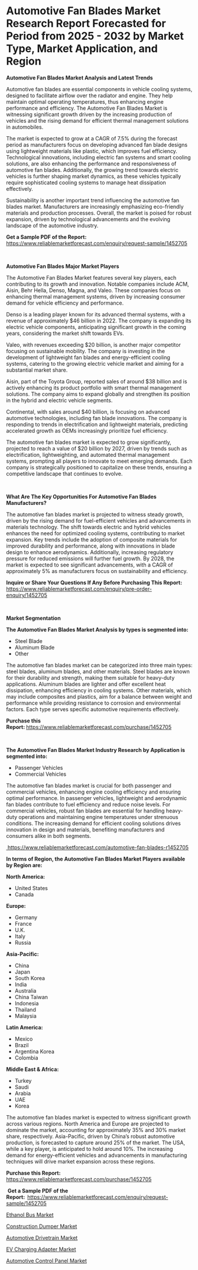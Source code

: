 <p><h1>Automotive Fan Blades Market Research Report Forecasted for Period from 2025 -  2032 by Market Type, Market Application, and Region</h1></p><p><strong>Automotive Fan Blades Market Analysis and Latest Trends</strong></p>
<p><p>Automotive fan blades are essential components in vehicle cooling systems, designed to facilitate airflow over the radiator and engine. They help maintain optimal operating temperatures, thus enhancing engine performance and efficiency. The Automotive Fan Blades Market is witnessing significant growth driven by the increasing production of vehicles and the rising demand for efficient thermal management solutions in automobiles.</p><p>The market is expected to grow at a CAGR of 7.5% during the forecast period as manufacturers focus on developing advanced fan blade designs using lightweight materials like plastic, which improves fuel efficiency. Technological innovations, including electric fan systems and smart cooling solutions, are also enhancing the performance and responsiveness of automotive fan blades. Additionally, the growing trend towards electric vehicles is further shaping market dynamics, as these vehicles typically require sophisticated cooling systems to manage heat dissipation effectively.</p><p>Sustainability is another important trend influencing the automotive fan blades market. Manufacturers are increasingly emphasizing eco-friendly materials and production processes. Overall, the market is poised for robust expansion, driven by technological advancements and the evolving landscape of the automotive industry.</p></p>
<p><strong>Get a Sample PDF of the Report:&nbsp;</strong> <a href="https://www.reliablemarketforecast.com/enquiry/request-sample/1452705?utm_campaign=1906&utm_medium=2&utm_source=Github&utm_content=ia&utm_term=30032025&utm_id=automotive-fan-blades">https://www.reliablemarketforecast.com/enquiry/request-sample/1452705</a></p>
<p>&nbsp;</p>
<p><strong>Automotive Fan Blades Major Market Players</strong></p>
<p><p>The Automotive Fan Blades Market features several key players, each contributing to its growth and innovation. Notable companies include ACM, Aisin, Behr Hella, Denso, Magna, and Valeo. These companies focus on enhancing thermal management systems, driven by increasing consumer demand for vehicle efficiency and performance.</p><p>Denso is a leading player known for its advanced thermal systems, with a revenue of approximately $46 billion in 2022. The company is expanding its electric vehicle components, anticipating significant growth in the coming years, considering the market shift towards EVs.</p><p>Valeo, with revenues exceeding $20 billion, is another major competitor focusing on sustainable mobility. The company is investing in the development of lightweight fan blades and energy-efficient cooling systems, catering to the growing electric vehicle market and aiming for a substantial market share.</p><p>Aisin, part of the Toyota Group, reported sales of around $38 billion and is actively enhancing its product portfolio with smart thermal management solutions. The company aims to expand globally and strengthen its position in the hybrid and electric vehicle segments.</p><p>Continental, with sales around $40 billion, is focusing on advanced automotive technologies, including fan blade innovations. The company is responding to trends in electrification and lightweight materials, predicting accelerated growth as OEMs increasingly prioritize fuel efficiency.</p><p>The automotive fan blades market is expected to grow significantly, projected to reach a value of $20 billion by 2027, driven by trends such as electrification, lightweighting, and automated thermal management systems, prompting all players to innovate to meet emerging demands. Each company is strategically positioned to capitalize on these trends, ensuring a competitive landscape that continues to evolve.</p></p>
<p>&nbsp;</p>
<p><strong>What Are The Key Opportunities For Automotive Fan Blades Manufacturers?</strong></p>
<p><p>The automotive fan blades market is projected to witness steady growth, driven by the rising demand for fuel-efficient vehicles and advancements in materials technology. The shift towards electric and hybrid vehicles enhances the need for optimized cooling systems, contributing to market expansion. Key trends include the adoption of composite materials for improved durability and performance, along with innovations in blade design to enhance aerodynamics. Additionally, increasing regulatory pressure for reduced emissions will further fuel growth. By 2028, the market is expected to see significant advancements, with a CAGR of approximately 5% as manufacturers focus on sustainability and efficiency.</p></p>
<p><strong>Inquire or Share Your Questions If Any Before Purchasing This Report:</strong> <a href="https://www.reliablemarketforecast.com/enquiry/pre-order-enquiry/1452705?utm_campaign=1906&utm_medium=2&utm_source=Github&utm_content=ia&utm_term=30032025&utm_id=automotive-fan-blades">https://www.reliablemarketforecast.com/enquiry/pre-order-enquiry/1452705</a></p>
<p>&nbsp;</p>
<p><strong>Market Segmentation</strong></p>
<p><strong>The Automotive Fan Blades Market Analysis by types is segmented into:</strong></p>
<p><ul><li>Steel Blade</li><li>Aluminum Blade</li><li>Other</li></ul></p>
<p><p>The automotive fan blades market can be categorized into three main types: steel blades, aluminum blades, and other materials. Steel blades are known for their durability and strength, making them suitable for heavy-duty applications. Aluminum blades are lighter and offer excellent heat dissipation, enhancing efficiency in cooling systems. Other materials, which may include composites and plastics, aim for a balance between weight and performance while providing resistance to corrosion and environmental factors. Each type serves specific automotive requirements effectively.</p></p>
<p><strong>Purchase this Report:&nbsp;</strong><a href="https://www.reliablemarketforecast.com/purchase/1452705?utm_campaign=1906&utm_medium=2&utm_source=Github&utm_content=ia&utm_term=30032025&utm_id=automotive-fan-blades">https://www.reliablemarketforecast.com/purchase/1452705</a></p>
<p>&nbsp;</p>
<p><strong>The Automotive Fan Blades Market Industry Research by Application is segmented into:</strong></p>
<p><ul><li>Passenger Vehicles</li><li>Commercial Vehicles</li></ul></p>
<p><p>The automotive fan blades market is crucial for both passenger and commercial vehicles, enhancing engine cooling efficiency and ensuring optimal performance. In passenger vehicles, lightweight and aerodynamic fan blades contribute to fuel efficiency and reduce noise levels. For commercial vehicles, robust fan blades are essential for handling heavy-duty operations and maintaining engine temperatures under strenuous conditions. The increasing demand for efficient cooling solutions drives innovation in design and materials, benefiting manufacturers and consumers alike in both segments.</p></p>
<p><a href="https://www.reliablemarketforecast.com/automotive-fan-blades-r1452705?utm_campaign=1906&utm_medium=2&utm_source=Github&utm_content=ia&utm_term=30032025&utm_id=automotive-fan-blades">&nbsp;https://www.reliablemarketforecast.com/automotive-fan-blades-r1452705</a></p>
<p><strong>In terms of Region, the Automotive Fan Blades Market Players available by Region are:</strong></p>
<p>
    <p> <strong> North America: </strong>
        <ul>
            <li>United States</li>
            <li>Canada</li>
        </ul>
        </p> 
    <p> <strong> Europe: </strong>
        <ul>
            <li>Germany</li>
            <li>France</li>
            <li>U.K.</li>
            <li>Italy</li>
            <li>Russia</li>
        </ul>
        </p> 
    <p> <strong> Asia-Pacific: </strong>
        <ul>
            <li>China</li>
            <li>Japan</li>
            <li>South Korea</li>
            <li>India</li>
            <li>Australia</li>
            <li>China Taiwan</li>
            <li>Indonesia</li>
            <li>Thailand</li>
            <li>Malaysia</li>
        </ul>
        </p> 
    <p> <strong> Latin America: </strong>
        <ul>
            <li>Mexico</li>
            <li>Brazil</li>
            <li>Argentina Korea</li>
            <li>Colombia</li>
        </ul>
        </p> 
    <p> <strong> Middle East & Africa: </strong>
        <ul>
            <li>Turkey</li>
            <li>Saudi</li>
            <li>Arabia</li>
            <li>UAE</li>
            <li>Korea</li>
        </ul>
    </p>
    </p>
<p><p>The automotive fan blades market is expected to witness significant growth across various regions. North America and Europe are projected to dominate the market, accounting for approximately 35% and 30% market share, respectively. Asia-Pacific, driven by China’s robust automotive production, is forecasted to capture around 25% of the market. The USA, while a key player, is anticipated to hold around 10%. The increasing demand for energy-efficient vehicles and advancements in manufacturing techniques will drive market expansion across these regions.</p></p>
<p><strong>Purchase this Report: </strong><a href="https://www.reliablemarketforecast.com/purchase/1452705?utm_campaign=1906&utm_medium=2&utm_source=Github&utm_content=ia&utm_term=30032025&utm_id=automotive-fan-blades">https://www.reliablemarketforecast.com/purchase/1452705</a></p>
<p>&nbsp;<strong>Get a Sample PDF of the Report:&nbsp;&nbsp;</strong><a href="https://www.reliablemarketforecast.com/enquiry/request-sample/1452705?utm_campaign=1906&utm_medium=2&utm_source=Github&utm_content=ia&utm_term=30032025&utm_id=automotive-fan-blades">https://www.reliablemarketforecast.com/enquiry/request-sample/1452705</a></p>
<p><strong></strong></p>
<p><p><a href="https://github.com/hiwanatalak/Market-Research-Report-List-1/blob/main/ethanol-bus-market.md?utm_campaign=1906&utm_medium=2&utm_source=Github&utm_content=ia&utm_term=30032025&utm_id=automotive-fan-blades">Ethanol Bus Market</a></p><p><a href="https://github.com/claracpegios/Market-Research-Report-List-1/blob/main/construction-dumper-market.md?utm_campaign=1906&utm_medium=2&utm_source=Github&utm_content=ia&utm_term=30032025&utm_id=automotive-fan-blades">Construction Dumper Market</a></p><p><a href="https://github.com/damjiederyd/Market-Research-Report-List-1/blob/main/automotive-drivetrain-market.md?utm_campaign=1906&utm_medium=2&utm_source=Github&utm_content=ia&utm_term=30032025&utm_id=automotive-fan-blades">Automotive Drivetrain Market</a></p><p><a href="https://github.com/mukaithaisia/Market-Research-Report-List-1/blob/main/ev-charging-adapter-market.md?utm_campaign=1906&utm_medium=2&utm_source=Github&utm_content=ia&utm_term=30032025&utm_id=automotive-fan-blades">EV Charging Adapter Market</a></p><p><a href="https://github.com/failarustic/Market-Research-Report-List-1/blob/main/automotive-control-panel-market.md?utm_campaign=1906&utm_medium=2&utm_source=Github&utm_content=ia&utm_term=30032025&utm_id=automotive-fan-blades">Automotive Control Panel Market</a></p></p>